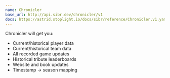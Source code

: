 ```yaml
---
name: Chronicler
base_url: http://api.sibr.dev/chronicler/v1
docs: https://astrid.stoplight.io/docs/sibr/reference/Chronicler.v1.yaml
---
```

Chronicler will get you:

- Current/historical player data
- Current/historical team data
- All recorded game updates
- Historical tribute leaderboards
- Website and book updates
- Timestamp -> season mapping